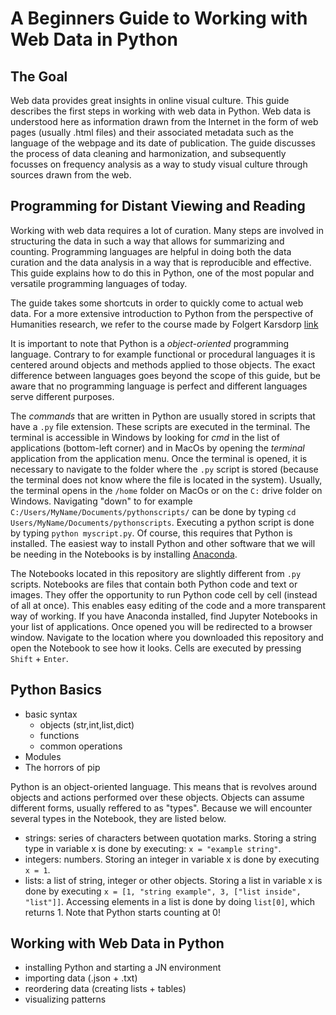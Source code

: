# A Beginners Guide to Working with Web Data in Python

## The Goal
Web data provides great insights in online visual culture. This guide describes the first steps in working with web data in Python. Web data is understood here as information drawn from the Internet in the form of web pages (usually .html files) and their associated metadata such as the language of the webpage and its date of publication. The guide discusses the process of data cleaning and harmonization, and subsequently focusses on frequency analysis as a way to study visual culture through sources drawn from the web.

## Programming for Distant Viewing and Reading
Working with web data requires a lot of curation. Many steps are involved in structuring the data in such a way that allows for summarizing and counting. Programming languages are helpful in doing both the data curation and the data analysis in a way that is reproducible and effective. This guide explains how to do this in Python, one of the most popular and versatile programming languages of today.

The guide takes some shortcuts in order to quickly come to actual web data. For a more extensive introduction to Python from the perspective of Humanities research, we refer to the course made by Folgert Karsdorp [link](https://www.karsdorp.io/python-course/)

It is important to note that Python is a _object-oriented_ programming language. Contrary to for example functional or procedural languages it is centered around objects and methods applied to those objects. The exact difference between languages goes beyond the scope of this guide, but be aware that no programming language is perfect and different languages serve different purposes.

The _commands_ that are written in Python are usually stored in scripts that have a ```.py``` file extension. These scripts are executed in the terminal. The terminal is accessible in Windows by looking for _cmd_ in the list of applications (bottom-left corner) and in MacOs by opening the _terminal_ application from the application menu. Once the terminal is opened, it is necessary to navigate to the folder where the ```.py``` script is stored (because the terminal does not know where the file is located in the system). Usually, the terminal opens in the ```/home``` folder on MacOs or on the ```C:``` drive folder on Windows. Navigating "down" to for example ```C:/Users/MyName/Documents/pythonscripts/``` can be done by typing ``cd Users/MyName/Documents/pythonscripts``. Executing a python script is done by typing ```python myscript.py```. Of course, this requires that Python is installed. The easiest way to install Python and other software that we will be needing in the Notebooks is by installing [Anaconda](https://www.anaconda.com/products/individual).

The Notebooks located in this repository are slightly different from ```.py``` scripts. Notebooks are files that contain both Python code and text or images. They offer the opportunity to run Python code cell by cell (instead of all at once). This enables easy editing of the code and a more transparent way of working. If you have Anaconda installed, find Jupyter Notebooks in your list of applications. Once opened you will be redirected to a browser window. Navigate to the location where you downloaded this repository and open the Notebook to see how it looks. Cells are executed by pressing ```Shift``` + ```Enter```.


## Python Basics
  - basic syntax
    - objects (str,int,list,dict)
    - functions
    - common operations
  - Modules
  - The horrors of pip
  
Python is an object-oriented language. This means that is revolves around objects and actions performed over these objects. Objects can assume different forms, usually reffered to as "types". Because we will encounter several types in the Notebook, they are listed below. 

- strings: series of characters between quotation marks. Storing a string type in variable x is done by executing: ```x = "example string"```. 
- integers: numbers. Storing an integer in variable x is done by executing ```x = 1```.
- lists: a list of string, integer or other objects. Storing a list in variable x is done by executing ```x = [1, "string example", 3, ["list inside", "list"]]```. Accessing elements in a list is done by doing ```list[0]```, which returns 1. Note that Python starts counting at 0!


## Working with Web Data in Python
- installing Python and starting a JN environment
- importing data (.json + .txt)
- reordering data (creating lists + tables)
- visualizing patterns
